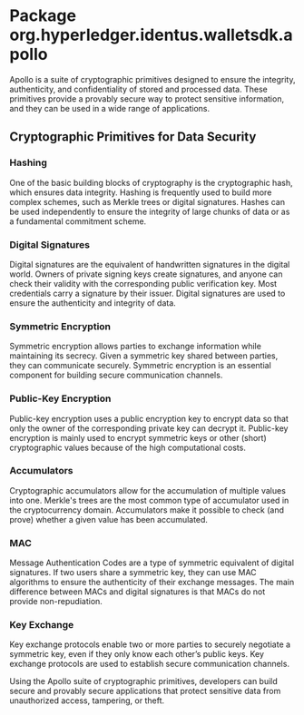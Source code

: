 # Package org.hyperledger.identus.walletsdk.apollo

Apollo is a suite of cryptographic primitives designed to ensure the integrity, authenticity, and confidentiality of stored and processed data. These primitives provide a provably secure way to protect sensitive information, and they can be used in a wide range of applications.

## Cryptographic Primitives for Data Security

### Hashing

One of the basic building blocks of cryptography is the cryptographic hash, which ensures data integrity. Hashing is frequently used to build more complex schemes, such as Merkle trees or digital signatures. Hashes can be used independently to ensure the integrity of large chunks of data or as a fundamental commitment scheme.

### Digital Signatures

Digital signatures are the equivalent of handwritten signatures in the digital world. Owners of private signing keys create signatures, and anyone can check their validity with the corresponding public verification key. Most credentials carry a signature by their issuer. Digital signatures are used to ensure the authenticity and integrity of data.

### Symmetric Encryption

Symmetric encryption allows parties to exchange information while maintaining its secrecy. Given a symmetric key shared between parties, they can communicate securely. Symmetric encryption is an essential component for building secure communication channels.

### Public-Key Encryption

Public-key encryption uses a public encryption key to encrypt data so that only the owner of the corresponding private key can decrypt it. Public-key encryption is mainly used to encrypt symmetric keys or other (short) cryptographic values because of the high computational costs.

### Accumulators

Cryptographic accumulators allow for the accumulation of multiple values into one. Merkle's trees are the most common type of accumulator used in the cryptocurrency domain. Accumulators make it possible to check (and prove) whether a given value has been accumulated.

### MAC

Message Authentication Codes are a type of symmetric equivalent of digital signatures. If two users share a symmetric key, they can use MAC algorithms to ensure the authenticity of their exchange messages. The main difference between MACs and digital signatures is that MACs do not provide non-repudiation.

### Key Exchange

Key exchange protocols enable two or more parties to securely negotiate a symmetric key, even if they only know each other’s public keys. Key exchange protocols are used to establish secure communication channels.

Using the Apollo suite of cryptographic primitives, developers can build secure and provably secure applications that protect sensitive data from unauthorized access, tampering, or theft.
